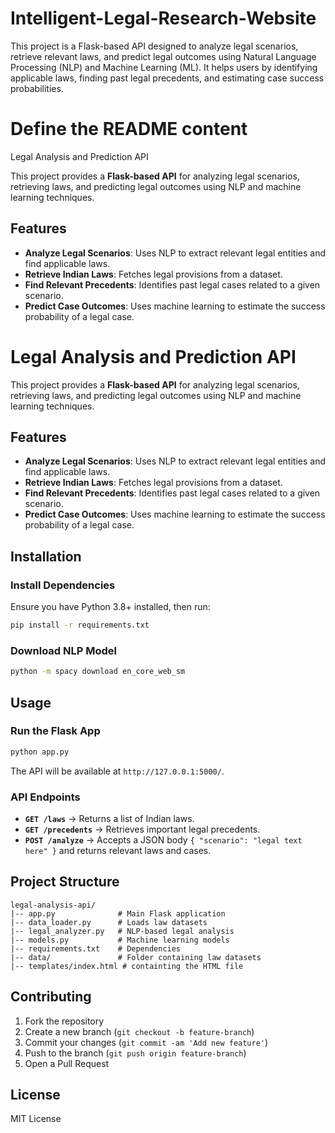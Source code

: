 # Intelligent-Legal-Research-Website
This project is a Flask-based API designed to analyze legal scenarios, retrieve relevant laws, and predict legal outcomes using Natural Language Processing (NLP) and Machine Learning (ML). It helps users by identifying applicable laws, finding past legal precedents, and estimating case success probabilities.
# Define the README content
Legal Analysis and Prediction API

This project provides a **Flask-based API** for analyzing legal scenarios, retrieving laws, and predicting legal outcomes using NLP and machine learning techniques.

## Features
- **Analyze Legal Scenarios**: Uses NLP to extract relevant legal entities and find applicable laws.
- **Retrieve Indian Laws**: Fetches legal provisions from a dataset.
- **Find Relevant Precedents**: Identifies past legal cases related to a given scenario.
- **Predict Case Outcomes**: Uses machine learning to estimate the success probability of a legal case.
# Legal Analysis and Prediction API

This project provides a **Flask-based API** for analyzing legal scenarios, retrieving laws, and predicting legal outcomes using NLP and machine learning techniques.

## Features
- **Analyze Legal Scenarios**: Uses NLP to extract relevant legal entities and find applicable laws.
- **Retrieve Indian Laws**: Fetches legal provisions from a dataset.
- **Find Relevant Precedents**: Identifies past legal cases related to a given scenario.
- **Predict Case Outcomes**: Uses machine learning to estimate the success probability of a legal case.

## Installation


###  Install Dependencies
Ensure you have Python 3.8+ installed, then run:
```sh
pip install -r requirements.txt
```

### Download NLP Model
```sh
python -m spacy download en_core_web_sm
```

## Usage
### Run the Flask App
```sh
python app.py
```
The API will be available at `http://127.0.0.1:5000/`.

### API Endpoints
- **`GET /laws`** → Returns a list of Indian laws.
- **`GET /precedents`** → Retrieves important legal precedents.
- **`POST /analyze`** → Accepts a JSON body `{ "scenario": "legal text here" }` and returns relevant laws and cases.

## Project Structure
```
legal-analysis-api/
|-- app.py              # Main Flask application
|-- data_loader.py      # Loads law datasets
|-- legal_analyzer.py   # NLP-based legal analysis
|-- models.py           # Machine learning models
|-- requirements.txt    # Dependencies
|-- data/               # Folder containing law datasets
|-- templates/index.html # containting the HTML file
```

## Contributing
1. Fork the repository
2. Create a new branch (`git checkout -b feature-branch`)
3. Commit your changes (`git commit -am 'Add new feature'`)
4. Push to the branch (`git push origin feature-branch`)
5. Open a Pull Request

## License
MIT License


